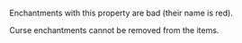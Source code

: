Enchantments with this property are bad (their name is red). 

Curse enchantments cannot be removed from the items.